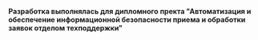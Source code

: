 **Разработка выполнялась для дипломного пректа "Автоматизация и обеспечение информационной безопасности приема и обработки заявок отделом техподдержки"**
